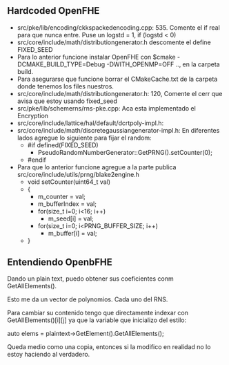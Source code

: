 #

## Hardcoded OpenFHE

- src/pke/lib/encoding/ckkspackedencoding.cpp: 535. Comente el if real para que nunca entre. Puse un logstd = 1, if (logstd < 0)
- src/core/include/math/distributiongenerator.h descomente el define FIXED_SEED
- Para lo anterior funcione instalar OpenFHE con $cmake -DCMAKE_BUILD_TYPE=Debug -DWITH_OPENMP=OFF .., en la carpeta build.
- Para asegurarse que funcione borrar el CMakeCache.txt de la carpeta donde tenemos los files nuestros.
- src/core/include/math/distributiongenerator.h: 120,  Comente el cerr que avisa que estoy usando fixed_seed
- src/pke/lib/schemerns/rns-pke.cpp: Aca esta implementado el Encryption
- src/core/include/lattice/hal/default/dcrtpoly-impl.h:
- src/core/include/math/discretegaussiangenerator-impl.h: En diferentes lados agregue lo siguiente para fijar el random:
    - \#if defined(FIXED_SEED)
        -   PseudoRandomNumberGenerator::GetPRNG().setCounter(0);
    - \#endif
- Para que lo anterior funcione agregue a la parte publica src/core/include/utils/prng/blake2engine.h
    - void setCounter(uint64_t val)
    - {
        -   m_counter = val;
        - m_bufferIndex = val;
        - for(size_t i=0; i<16; i++)
            -  m_seed[i] = val;
        - for(size_t i=0; i<PRNG_BUFFER_SIZE; i++)
            - m_buffer[i] = val;
    - }


## Entendiendo OpenbFHE

Dando un plain text, puedo obtener sus coeficientes conm GetAllElements().

Esto me da un vector de polynomios.
Cada uno del RNS.

Para cambiar su contenido tengo que directamente indexar con GetAllElements()[i][j]
ya que la variable que inicializo del estilo:

auto elems = plaintext->GetElement<DCRTPoly>().GetAllElements();

Queda medio como una copia, entonces si la modifico en realidad no lo estoy haciendo
al verdadero.
